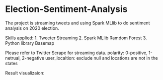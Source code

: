 # Election-Sentiment-Analysis
The project is streaming tweets and using Spark MLlib to do sentiment analysis on 2020 election.

Skills applied: 
    1. Tweeter Streaming
    2. Spark MLlib Ramdom Forest 
    3. Python library Basemap

Please refer to Twitter Scrape for streaming data. 
polarity: 0-positive, 1-netrual, 2-negative
user_localtion: exclude null and locations are not in the states 

Result visualizaion:


